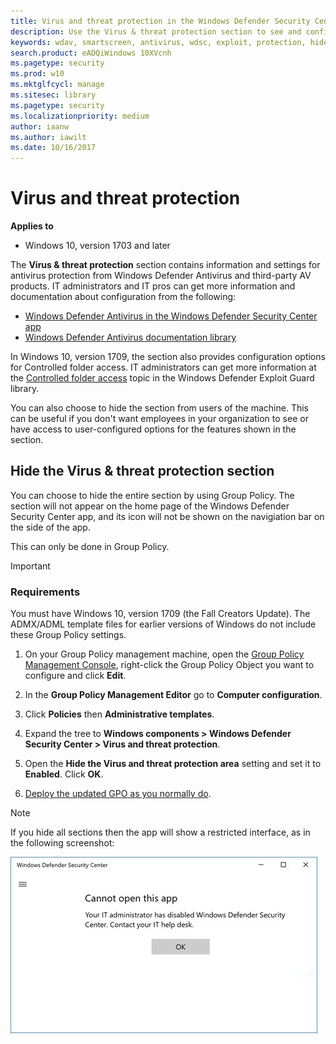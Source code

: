 ```yaml
---
title: Virus and threat protection in the Windows Defender Security Center app
description: Use the Virus & threat protection section to see and configure Windows Defender Antivirus, Controlled folder access, and 3rd-party AV products.
keywords: wdav, smartscreen, antivirus, wdsc, exploit, protection, hide
search.product: eADQiWindows 10XVcnh
ms.pagetype: security
ms.prod: w10
ms.mktglfcycl: manage
ms.sitesec: library
ms.pagetype: security
ms.localizationpriority: medium
author: iaanw
ms.author: iawilt
ms.date: 10/16/2017
---
```



# Virus and threat protection

**Applies to**

- Windows 10, version 1703 and later


The **Virus & threat protection** section contains information and settings for antivirus protection from Windows Defender Antivirus and third-party AV products. IT administrators and IT pros can get more information and documentation about configuration from the following:

- [Windows Defender Antivirus in the Windows Defender Security Center app](../windows-defender-antivirus/windows-defender-security-center-antivirus.md)
- [Windows Defender Antivirus documentation library](../windows-defender-antivirus/windows-defender-antivirus-in-windows-10.md)

In Windows 10, version 1709, the section also provides configuration options for Controlled folder access. IT administrators can get more information at the [Controlled folder access](../windows-defender-exploit-guard/controlled-folders-exploit-guard.md) topic in the Windows Defender Exploit Guard library.

You can also choose to hide the section from users of the machine. This can be useful if you don't want employees in your organization to see or have access to user-configured options for the features shown in the section.


## Hide the Virus & threat protection section

You can choose to hide the entire section by using Group Policy. The section will not appear on the home page of the Windows Defender Security Center app, and its icon will not be shown on the navigiation bar on the side of the app.

This can only be done in Group Policy.

>[!IMPORTANT]
>### Requirements
>
>You must have Windows 10, version 1709 (the Fall Creators Update). The ADMX/ADML template files for earlier versions of Windows do not include these Group Policy settings. 

1.  On your Group Policy management machine, open the [Group Policy Management Console](https://technet.microsoft.com/library/cc731212.aspx), right-click the Group Policy Object you want to configure and click **Edit**.

3.  In the **Group Policy Management Editor** go to **Computer configuration**.

4.  Click **Policies** then **Administrative templates**.

5.  Expand the tree to **Windows components > Windows Defender Security Center > Virus and threat protection**.

6.  Open the **Hide the Virus and threat protection area** setting and set it to **Enabled**. Click **OK**.

7. [Deploy the updated GPO as you normally do](https://msdn.microsoft.com/en-us/library/ee663280(v=vs.85).aspx). 

>[!NOTE]
>If you hide all sections then the app will show a restricted interface, as in the following screenshot:
>  
>![Windows Defender Security Center app with all sections hidden by Group Policy](images/wdsc-all-hide.png)